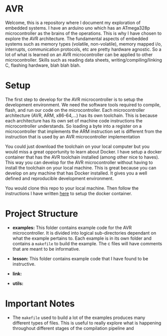 # AVR

Welcome, this is a repository where I document my exploration of embedded systems. I have an arduino uno which has an ATmega328p microcontroller as the brains of the operations. This is why I have chosen to explore the AVR architecture. The fundamental aspects of embedded systems such as memory types (volatile, non-volatile), memory mapped i/o, interrupts, communication protocols, etc are pretty hardware agnostic. So a lot of what is learned on an AVR microcontroller can be applied to other microcontroller. Skills such as reading data sheets, writing/compiling/linking C, flashing hardware, blah blah blah.

# Setup

The first step to develop for the AVR microcontroller is to setup the development environment. We need the software tools required to compile, flash, and run our code on the microcontroller. Each microcontroller architecture (AVR, ARM, x86-64,...) has its own toolchain. This is because each architecture has its own set of machine code instructions the microcontroller understands. So loading a byte into a register on a microcontroller that implements the ARM instruction set is different from the instruction that is used by an AVR microcontroller implementation

You could just download the toolchain on your local computer but you would miss a great opportunity to learn about Docker. I have setup a docker container that has the AVR toolchain installed (among other nice to haves). This way you can develop for the AVR microcontroller without having to install the toolchain on your local machine. This is great because you can develop on any machine that has Docker installed. It gives you a well defined and reproducible development environment.

You would clone this repo to your local machine. Then follow the instructions I have written [here](https://github.com/Johnyb0223/avr-dev-env) to setup the docker container.

# Project Structure

- **examples:** This folder contains example code for the AVR microcontroller. It is divided into logical sub-directories dependant on what the example pertains to. Each example is in its own folder and contains a `makefile` to build the example. The c files will have comments that are meant to be informative.

- **lesson:** This folder contains example code that I have found to be instructive.

- **link:**

- **utils:**

# Important Notes

- The `makefile` used to build a lot of the examples produces many different types of files. This is useful to really explore what is happening throughout different stages of the compilation pipeline and